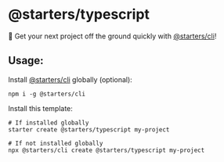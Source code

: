 @starters/typescript
=============

🚀 Get your next project off the ground quickly
with [@starters/cli](https://github.com/jakehamilton/starters)!

Usage:
-----

Install [@starters/cli](https://github.com/jakehamilton/starters) globally (optional):

```shell
npm i -g @starters/cli
```

Install this template:

```shell
# If installed globally
starter create @starters/typescript my-project

# If not installed globally
npx @starters/cli create @starters/typescript my-project
```
